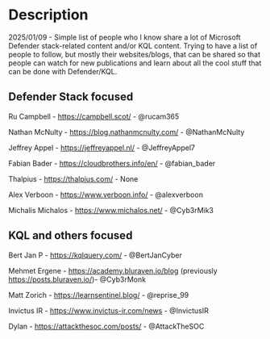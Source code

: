 # Description

2025/01/09 - Simple list of people who I know share a lot of Microsoft Defender stack-related content and/or KQL content. Trying to have a list of people to follow, but mostly their websites/blogs, that can be shared so that people can watch for new publications and learn about all the cool stuff that can be done with Defender/KQL.

## Defender Stack focused

Ru Campbell - https://campbell.scot/ - @rucam365

Nathan McNulty - https://blog.nathanmcnulty.com/ - @NathanMcNulty

Jeffrey Appel - https://jeffreyappel.nl/ - @JeffreyAppel7

Fabian Bader - https://cloudbrothers.info/en/ - @fabian_bader

Thalpius - https://thalpius.com/ - None

Alex Verboon - https://www.verboon.info/ - @alexverboon

Michalis Michalos - https://www.michalos.net/ - @Cyb3rMik3

## KQL and others focused

Bert Jan P - https://kqlquery.com/ - @BertJanCyber

Mehmet Ergene - https://academy.bluraven.io/blog (previously https://posts.bluraven.io/)- @Cyb3rMonk

Matt Zorich - https://learnsentinel.blog/ - @reprise_99

Invictus IR - https://www.invictus-ir.com/news - @InvictusIR

Dylan - https://attackthesoc.com/posts/ - @AttackTheSOC
